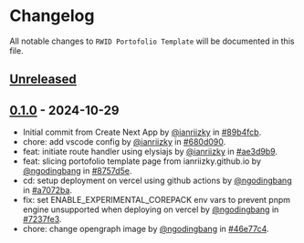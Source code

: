# Changelog

All notable changes to `RWID Portofolio Template` will be documented in this file.

## [Unreleased](https://github.com/ngodingbang/rwid-portofolio/compare/0.1.0...develop)

## [0.1.0](https://github.com/ngodingbang/rwid-portofolio/releases/tag/0.1.0) - 2024-10-29

- Initial commit from Create Next App by [@ianriizky](https://github.com/ianriizky) in [#89b4fcb](https://github.com/ngodingbang/rwid-portofolio/commit/89b4fcbf03f572d146d287f0476ec3fb43f2cb28).
- chore: add vscode config by [@ianriizky](https://github.com/ianriizky) in [#680d090](https://github.com/ngodingbang/rwid-portofolio/commit/680d090563c8dcea6d18141b6e38334cd981efd8).
- feat: initiate route handler using elysiajs by [@ianriizky](https://github.com/ianriizky) in [#ae3d9b9](https://github.com/ngodingbang/rwid-portofolio/commit/ae3d9b92a9bb57c11b73ea61e98cb49c8f112886).
- feat: slicing portofolio template page from ianriizky.github.io by [@ngodingbang](https://github.com/ngodingbang) in [#8757d5e](https://github.com/ngodingbang/rwid-portofolio/commit/8757d5e58321d159f4944c229e969646ebc63b06).
- cd: setup deployment on vercel using github actions by [@ngodingbang](https://github.com/ngodingbang) in [#a7072ba](https://github.com/ngodingbang/rwid-portofolio/commit/a7072ba64ad43c9336d80764e2f21b7e843946ce).
- fix: set ENABLE_EXPERIMENTAL_COREPACK env vars to prevent pnpm engine unsupported when deploying on vercel by [@ngodingbang](https://github.com/ngodingbang) in [#7237fe3](https://github.com/ngodingbang/rwid-portofolio/commit/7237fe3e7bdaaff50c9380878dfafea61aa3c982).
- chore: change opengraph image by [@ngodingbang](https://github.com/ngodingbang) in [#46e77c4](https://github.com/ngodingbang/rwid-portofolio/commit/46e77c42cccabaa01a8731ad28f771f541c0c5dc).
